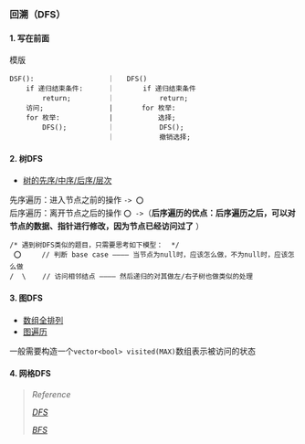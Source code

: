### 回溯（DFS）

#### 1. 写在前面

模版
```
DSF():                  ｜   DFS()
    if 递归结束条件:      ｜       if 递归结束条件
        return;         ｜           return;
    访问;                |       for 枚举:
    for 枚举:            |           选择;
        DFS();          ｜           DFS();
                        ｜           撤销选择;
```

#### 2. 树DFS

- [树的先序/中序/后序/层次](./tree_dfs.cpp)

先序遍历：进入节点之前的操作 `-> ⭕️`  
后序遍历：离开节点之后的操作 `⭕️ ->`（**后序遍历的优点：后序遍历之后，可以对节点的数据、指针进行修改，因为节点已经访问过了** ）  

```
/* 遇到树DFS类似的题目，只需要思考如下模型：  */
 ⭕️     // 判断 base case ———— 当节点为null时，应该怎么做，不为null时，应该怎么做
/  \    // 访问相邻结点 ———— 然后递归的对其做左/右子树也做类似的处理
```

#### 3. 图DFS

- [数组全排列](./graph_dfs.cpp)
- [图遍历](./graph_dfs.cpp)

一般需要构造一个`vector<bool> visited(MAX)`数组表示被访问的状态

#### 4. 网格DFS


> *Reference*
> 
> [*DFS*](https://mp.weixin.qq.com/s?__biz=MzA5ODk3ODA4OQ==&mid=2648167208&idx=1&sn=d8118c7c0e0f57ea2bdd8aa4d6ac7ab7&chksm=88aa236ebfddaa78a6183cf6dcf88f82c5ff5efb7f5c55d6844d9104b307862869eb9032bd1f&token=1064083695&lang=zh_CN&scene=21#wechat_redirect)
> 
> [*BFS*](https://mp.weixin.qq.com/s?__biz=MzA5ODk3ODA4OQ==&mid=2648167212&idx=1&sn=6af5ffe5b69075b21bb4743ddcee4e7c&chksm=88aa236abfddaa7cae70b42edb299d0a52d9f1cc4fc1fdba1116972fc0ca0275b8bfdf10851b&scene=178&cur_album_id=1338094723818668033#rd)

